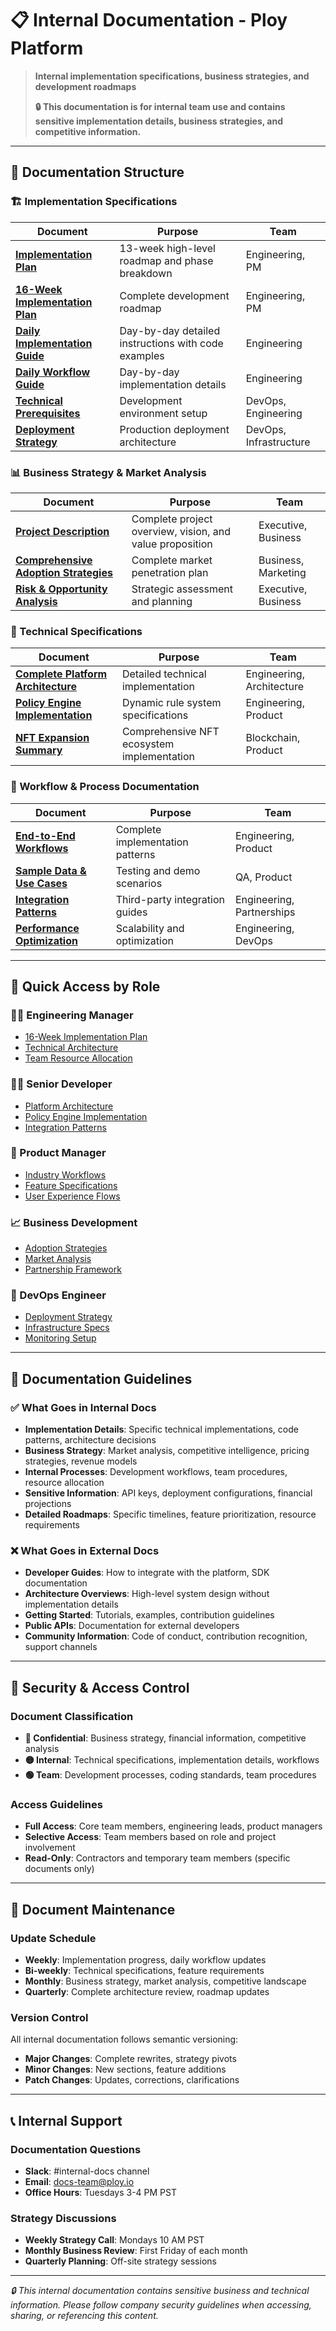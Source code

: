 # 📋 Internal Documentation - Ploy Platform

> **Internal implementation specifications, business strategies, and development roadmaps**
> 
> **🔒 This documentation is for internal team use and contains sensitive implementation details, business strategies, and competitive information.**

---

## 📁 Documentation Structure

### 🏗️ Implementation Specifications

| **Document** | **Purpose** | **Team** |
|-------------|------------|----------|
| [**Implementation Plan**](./implementation/implementation-plan.md) | 13-week high-level roadmap and phase breakdown | Engineering, PM |
| [**16-Week Implementation Plan**](./implementation/weekly-implementation-plan.md) | Complete development roadmap | Engineering, PM |
| [**Daily Implementation Guide**](./implementation/daily-implementation-guide.md) | Day-by-day detailed instructions with code examples | Engineering |
| [**Daily Workflow Guide**](./implementation/daily-workflow-guide.md) | Day-by-day implementation details | Engineering |
| [**Technical Prerequisites**](./implementation/prerequisites.md) | Development environment setup | DevOps, Engineering |
| [**Deployment Strategy**](./implementation/deployment/aws-cloudflare-deployment.md) | Production deployment architecture | DevOps, Infrastructure |

### 📊 Business Strategy & Market Analysis

| **Document** | **Purpose** | **Team** |
|-------------|------------|----------|
| [**Project Description**](./business-strategy/project-vision-and-description.md) | Complete project overview, vision, and value proposition | Executive, Business |
| [**Comprehensive Adoption Strategies**](./business-strategy/business-adoption-strategies.md) | Complete market penetration plan | Business, Marketing |
| [**Risk & Opportunity Analysis**](./business-strategy/risk-opportunity-analysis.md) | Strategic assessment and planning | Executive, Business |

### 🔧 Technical Specifications

| **Document** | **Purpose** | **Team** |
|-------------|------------|----------|
| [**Complete Platform Architecture**](./technical-specs/platform-architecture.md) | Detailed technical implementation | Engineering, Architecture |
| [**Policy Engine Implementation**](./technical-specs/policy-engine.md) | Dynamic rule system specifications | Engineering, Product |
| [**NFT Expansion Summary**](./technical-specs/nft-expansion-summary.md) | Comprehensive NFT ecosystem implementation | Blockchain, Product |

### 🔄 Workflow & Process Documentation

| **Document** | **Purpose** | **Team** |
|-------------|------------|----------|
| [**End-to-End Workflows**](./workflows/industry-workflows.md) | Complete implementation patterns | Engineering, Product |
| [**Sample Data & Use Cases**](./workflows/sample-data.md) | Testing and demo scenarios | QA, Product |
| [**Integration Patterns**](./workflows/integration-examples.md) | Third-party integration guides | Engineering, Partnerships |
| [**Performance Optimization**](./workflows/performance-tuning.md) | Scalability and optimization | Engineering, DevOps |

---

## 🎯 Quick Access by Role

### **👨‍💼 Engineering Manager**
- [16-Week Implementation Plan](./implementation/weekly-plan.md)
- [Technical Architecture](./technical-specs/platform-architecture.md)
- [Team Resource Allocation](./implementation/resource-planning.md)

### **👩‍💻 Senior Developer**
- [Platform Architecture](./technical-specs/platform-architecture.md)
- [Policy Engine Implementation](./technical-specs/policy-engine.md)
- [Integration Patterns](./workflows/integration-examples.md)

### **🎨 Product Manager**
- [Industry Workflows](./workflows/industry-workflows.md)
- [Feature Specifications](./technical-specs/feature-requirements.md)
- [User Experience Flows](./workflows/ux-workflows.md)

### **📈 Business Development**
- [Adoption Strategies](./business-strategy/adoption-strategies.md)
- [Market Analysis](./business-strategy/risk-analysis.md)
- [Partnership Framework](./business-strategy/partnership-strategy.md)

### **🔧 DevOps Engineer**
- [Deployment Strategy](./implementation/aws-cloudflare-setup.md)
- [Infrastructure Specs](./technical-specs/infrastructure.md)
- [Monitoring Setup](./implementation/monitoring-setup.md)

---

## 📝 Documentation Guidelines

### **✅ What Goes in Internal Docs**

- **Implementation Details**: Specific technical implementations, code patterns, architecture decisions
- **Business Strategy**: Market analysis, competitive intelligence, pricing strategies, revenue models
- **Internal Processes**: Development workflows, team procedures, resource allocation
- **Sensitive Information**: API keys, deployment configurations, financial projections
- **Detailed Roadmaps**: Specific timelines, feature prioritization, resource requirements

### **❌ What Goes in External Docs**

- **Developer Guides**: How to integrate with the platform, SDK documentation
- **Architecture Overviews**: High-level system design without implementation details
- **Getting Started**: Tutorials, examples, contribution guidelines
- **Public APIs**: Documentation for external developers
- **Community Information**: Code of conduct, contribution recognition, support channels

---

## 🔐 Security & Access Control

### **Document Classification**

- **🔴 Confidential**: Business strategy, financial information, competitive analysis
- **🟡 Internal**: Technical specifications, implementation details, workflows
- **🟢 Team**: Development processes, coding standards, team procedures

### **Access Guidelines**

- **Full Access**: Core team members, engineering leads, product managers
- **Selective Access**: Team members based on role and project involvement
- **Read-Only**: Contractors and temporary team members (specific documents only)

---

## 🔄 Document Maintenance

### **Update Schedule**

- **Weekly**: Implementation progress, daily workflow updates
- **Bi-weekly**: Technical specifications, feature requirements
- **Monthly**: Business strategy, market analysis, competitive landscape
- **Quarterly**: Complete architecture review, roadmap updates

### **Version Control**

All internal documentation follows semantic versioning:
- **Major Changes**: Complete rewrites, strategy pivots
- **Minor Changes**: New sections, feature additions
- **Patch Changes**: Updates, corrections, clarifications

---

## 📞 Internal Support

### **Documentation Questions**
- **Slack**: #internal-docs channel
- **Email**: docs-team@ploy.io
- **Office Hours**: Tuesdays 3-4 PM PST

### **Strategy Discussions**
- **Weekly Strategy Call**: Mondays 10 AM PST
- **Monthly Business Review**: First Friday of each month
- **Quarterly Planning**: Off-site strategy sessions

---

*🔒 This internal documentation contains sensitive business and technical information. Please follow company security guidelines when accessing, sharing, or referencing this content.*